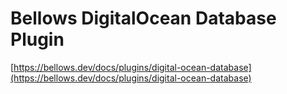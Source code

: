 # Bellows DigitalOcean Database Plugin

[https://bellows.dev/docs/plugins/digital-ocean-database](https://bellows.dev/docs/plugins/digital-ocean-database)
